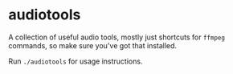 # audiotools

A collection of useful audio tools, mostly just shortcuts for `ffmpeg` commands, so make sure you've got that installed.

Run `./audiotools` for usage instructions.